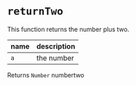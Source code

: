 # `returnTwo`

This function returns the number plus two.

| name | description |
| ---- | ----------- |
| `a` | the number |

Returns `Number` numbertwo

